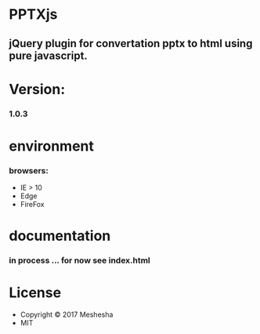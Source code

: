 # PPTXjs
## jQuery plugin for convertation pptx to html using pure javascript.
### 

# Version: 
### 1.0.3
# environment
### browsers:
- IE > 10
- Edge
- FireFox
# documentation 
### in process ... for now see index.html 
# License
- Copyright © 2017 Meshesha
- MIT
